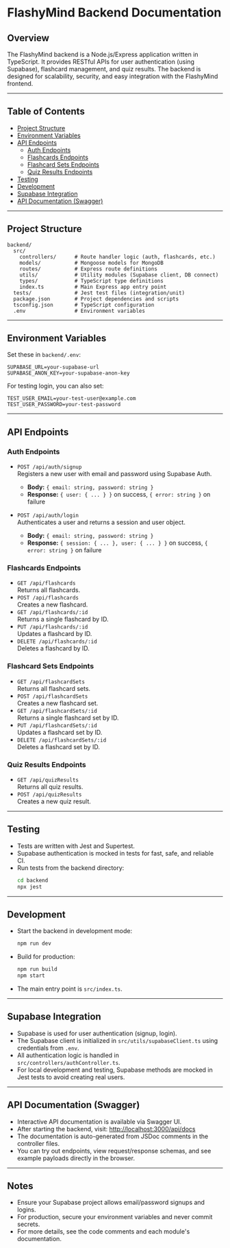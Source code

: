 # FlashyMind Backend Documentation

## Overview
The FlashyMind backend is a Node.js/Express application written in TypeScript. It provides RESTful APIs for user authentication (using Supabase), flashcard management, and quiz results. The backend is designed for scalability, security, and easy integration with the FlashyMind frontend.

---

## Table of Contents
- [Project Structure](#project-structure)
- [Environment Variables](#environment-variables)
- [API Endpoints](#api-endpoints)
  - [Auth Endpoints](#auth-endpoints)
  - [Flashcards Endpoints](#flashcards-endpoints)
  - [Flashcard Sets Endpoints](#flashcard-sets-endpoints)
  - [Quiz Results Endpoints](#quiz-results-endpoints)
- [Testing](#testing)
- [Development](#development)
- [Supabase Integration](#supabase-integration)
- [API Documentation (Swagger)](#api-documentation-swagger)

---

## Project Structure
```
backend/
  src/
    controllers/      # Route handler logic (auth, flashcards, etc.)
    models/           # Mongoose models for MongoDB
    routes/           # Express route definitions
    utils/            # Utility modules (Supabase client, DB connect)
    types/            # TypeScript type definitions
    index.ts          # Main Express app entry point
  tests/              # Jest test files (integration/unit)
  package.json        # Project dependencies and scripts
  tsconfig.json       # TypeScript configuration
  .env                # Environment variables
```

---

## Environment Variables
Set these in `backend/.env`:

```
SUPABASE_URL=your-supabase-url
SUPABASE_ANON_KEY=your-supabase-anon-key
```

For testing login, you can also set:
```
TEST_USER_EMAIL=your-test-user@example.com
TEST_USER_PASSWORD=your-test-password
```

---

## API Endpoints

### Auth Endpoints
- `POST /api/auth/signup`  
  Registers a new user with email and password using Supabase Auth.
  - **Body:** `{ email: string, password: string }`
  - **Response:** `{ user: { ... } }` on success, `{ error: string }` on failure

- `POST /api/auth/login`  
  Authenticates a user and returns a session and user object.
  - **Body:** `{ email: string, password: string }`
  - **Response:** `{ session: { ... }, user: { ... } }` on success, `{ error: string }` on failure

### Flashcards Endpoints
- `GET /api/flashcards`  
  Returns all flashcards.
- `POST /api/flashcards`  
  Creates a new flashcard.
- `GET /api/flashcards/:id`  
  Returns a single flashcard by ID.
- `PUT /api/flashcards/:id`  
  Updates a flashcard by ID.
- `DELETE /api/flashcards/:id`  
  Deletes a flashcard by ID.

### Flashcard Sets Endpoints
- `GET /api/flashcardSets`  
  Returns all flashcard sets.
- `POST /api/flashcardSets`  
  Creates a new flashcard set.
- `GET /api/flashcardSets/:id`  
  Returns a single flashcard set by ID.
- `PUT /api/flashcardSets/:id`  
  Updates a flashcard set by ID.
- `DELETE /api/flashcardSets/:id`  
  Deletes a flashcard set by ID.

### Quiz Results Endpoints
- `GET /api/quizResults`  
  Returns all quiz results.
- `POST /api/quizResults`  
  Creates a new quiz result.

---

## Testing
- Tests are written with Jest and Supertest.
- Supabase authentication is mocked in tests for fast, safe, and reliable CI.
- Run tests from the backend directory:
  ```bash
  cd backend
  npx jest
  ```

---

## Development
- Start the backend in development mode:
  ```bash
  npm run dev
  ```
- Build for production:
  ```bash
  npm run build
  npm start
  ```
- The main entry point is `src/index.ts`.

---

## Supabase Integration
- Supabase is used for user authentication (signup, login).
- The Supabase client is initialized in `src/utils/supabaseClient.ts` using credentials from `.env`.
- All authentication logic is handled in `src/controllers/authController.ts`.
- For local development and testing, Supabase methods are mocked in Jest tests to avoid creating real users.

---

## API Documentation (Swagger)
- Interactive API documentation is available via Swagger UI.
- After starting the backend, visit: [http://localhost:3000/api/docs](http://localhost:3000/api/docs)
- The documentation is auto-generated from JSDoc comments in the controller files.
- You can try out endpoints, view request/response schemas, and see example payloads directly in the browser.

---

## Notes
- Ensure your Supabase project allows email/password signups and logins.
- For production, secure your environment variables and never commit secrets.
- For more details, see the code comments and each module's documentation.
